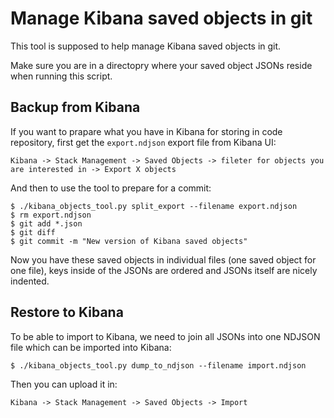 Manage Kibana saved objects in git
==================================

This tool is supposed to help manage Kibana saved objects in git.

Make sure you are in a directopry where your saved object JSONs reside
when running this script.

Backup from Kibana
------------------

If you want to prapare what you have in Kibana for storing in code repository,
first get the `export.ndjson` export file from Kibana UI:

    Kibana -> Stack Management -> Saved Objects -> fileter for objects you are interested in -> Export X objects

And then to use the tool to prepare for a commit:

    $ ./kibana_objects_tool.py split_export --filename export.ndjson
    $ rm export.ndjson
    $ git add *.json
    $ git diff
    $ git commit -m "New version of Kibana saved objects"

Now you have these saved objects in individual files (one saved object for
one file), keys inside of the JSONs are ordered and JSONs itself are nicely
indented.

Restore to Kibana
-----------------

To be able to import to Kibana, we need to join all JSONs into one NDJSON
file which can be imported into Kibana:

    $ ./kibana_objects_tool.py dump_to_ndjson --filename import.ndjson

Then you can upload it in:

    Kibana -> Stack Management -> Saved Objects -> Import
